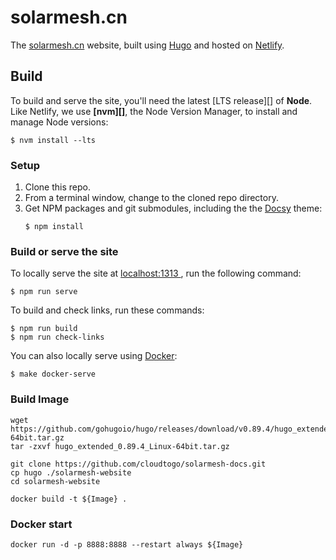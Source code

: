 # solarmesh.cn

The [solarmesh.cn](https://solarmesh.cn) website, built using [Hugo](https://gohugo.io) and hosted on [Netlify](https://www.netlify.com/).

## Build

To build and serve the site, you'll need the latest [LTS release][] of **Node**.
Like Netlify, we use **[nvm][]**, the Node Version Manager, to install and
manage Node versions:

```console
$ nvm install --lts
```

### Setup

 1. Clone this repo.
 2. From a terminal window, change to the cloned repo directory.
 3. Get NPM packages and git submodules, including the the [Docsy](https://www.docsy.dev/) theme:
    ```console
    $ npm install
    ```

### Build or serve the site

To locally serve the site at [localhost:1313 ](http://localhost:1313), run the following command:

```console
$ npm run serve
```

To build and check links, run these commands:

```console
$ npm run build
$ npm run check-links
```

You can also locally serve using [Docker](https://docker.com):

```console
$ make docker-serve
```

### Build Image

```shell
wget https://github.com/gohugoio/hugo/releases/download/v0.89.4/hugo_extended_0.89.4_Linux-64bit.tar.gz
tar -zxvf hugo_extended_0.89.4_Linux-64bit.tar.gz

git clone https://github.com/cloudtogo/solarmesh-docs.git
cp hugo ./solarmesh-website
cd solarmesh-website

docker build -t ${Image} .
```

### Docker start

```shell
docker run -d -p 8888:8888 --restart always ${Image}
```

